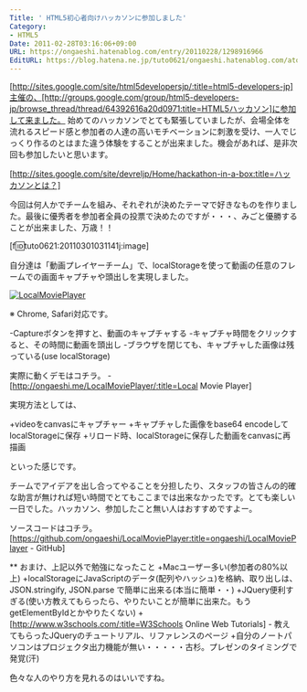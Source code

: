 ```yaml
---
Title: ' HTML5初心者向けハッカソンに参加しました'
Category:
- HTML5
Date: 2011-02-28T03:16:06+09:00
URL: https://ongaeshi.hatenablog.com/entry/20110228/1298916966
EditURL: https://blog.hatena.ne.jp/tuto0621/ongaeshi.hatenablog.com/atom/entry/6435922169449192879
---
```


[http://sites.google.com/site/html5developersjp/:title=html5-developers-jp]主催の、[http://groups.google.com/group/html5-developers-jp/browse_thread/thread/64392616a20d0971:title=HTML5ハッカソン]に参加して来ました。
始めてのハッカソンでとても緊張していましたが、会場全体を流れるスピード感と参加者の人達の高いモチベーションに刺激を受け、一人でじっくり作るのとはまた違う体験をすることが出来ました。機会があれば、是非次回も参加したいと思います。

[http://sites.google.com/site/devreljp/Home/hackathon-in-a-box:title=ハッカソンとは？]

今回は何人かでチームを組み、それぞれが決めたテーマで好きなものを作りました。最後に優秀者を参加者全員の投票で決めたのですが・・・、みごと優勝することが出来ました、万歳！！

[f:id:tuto0621:20110301031141j:image]

自分達は「動画プレイヤーチーム」で、localStorageを使って動画の任意のフレームでの画面キャプチャや頭出しを実現しました。

<a href="http://ongaeshi.me/LocalMoviePlayer/"><img src="http://cdn-ak.f.st-hatena.com/images/fotolife/t/tuto0621/20110301/20110301031142.png" alt="LocalMoviePlayer"></a>

※ Chrome, Safari対応です。

-Captureボタンを押すと、動画のキャプチャする
-キャプチャ時間をクリックすると、その時間に動画を頭出し
-ブラウザを閉じても、キャプチャした画像は残っている(use localStorage)

実際に動くデモはコチラ。 - [http://ongaeshi.me/LocalMoviePlayer/:title=Local Movie Player]

実現方法としては、

+videoをcanvasにキャプチャー
+キャプチャした画像をbase64 encodeしてlocalStorageに保存
+リロード時、localStorageに保存した動画をcanvasに再描画

といった感じです。

チームでアイデアを出し合ってやることを分担したり、スタッフの皆さんの的確な助言が無ければ短い時間でとてもここまでは出来なかったです。とても楽しい一日でした。ハッカソン、参加したこと無い人はおすすめですよー。

ソースコードはコチラ。 [https://github.com/ongaeshi/LocalMoviePlayer:title=ongaeshi/LocalMoviePlayer - GitHub]

** おまけ、上記以外で勉強になったこと
+Macユーザー多い(参加者の80%以上)
+localStorageにJavaScriptのデータ(配列やハッシュ)を格納、取り出しは、JSON.stringify, JSON.parse で簡単に出来る(本当に簡単・・)
+JQuery便利すぎる(使い方教えてもらったら、やりたいことが簡単に出来た。もうgetElementByIdとかやりたくない)
+[http://www.w3schools.com/:title=W3Schools Online Web Tutorials] - 教えてもらったJQueryのチュートリアル、リファレンスのページ
+自分のノートパソコンはプロジェクタ出力機能が無い・・・・・古杉。プレゼンのタイミングで発覚(汗)

色々な人のやり方を見れるのはいいですね。
